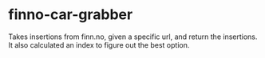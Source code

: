# finno-car-grabber
Takes insertions from finn.no, given a specific url, and return the insertions. It also calculated an index to figure out the best option.

